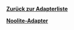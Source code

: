 [**Zurück zur Adapterliste**](/adapterref/adapterliste.md)

[**Noolite-Adapter**](/adapterref/docs/iobroker.noolite/de/README.md)
